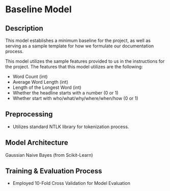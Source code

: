 # Baseline Model

## Description
This model establishes a minimum baseline for the project, as well as serving as
a sample template for how we formulate our documentation process.

This model utilizes the sample features provided to us in the instructions for
the project. The features that this model utilizes are the following:
* Word Count (int)
* Average Word Length (int)
* Length of the Longest Word (int)
* Whether the headline starts with a number (0 or 1)
* Whether start with who/what/why/where/when/how (0 or 1)

## Preprocessing
* Utilizes standard NTLK library for tokenization process.

## Model Architecture
Gaussian Naive Bayes (from Scikit-Learn)

## Training & Evaluation Process
* Employed 10-Fold Cross Validation for Model Evaluation
